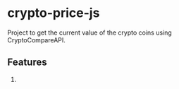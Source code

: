 # crypto-price-js

Project to get the current value of the crypto coins using CryptoCompareAPI.


## Features

1. 